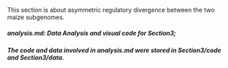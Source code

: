 This section is about asymmetric regulatory divergence between the two maize subgenomes.
##### analysis.md: Data Analysis and visual code for Section3;
##### The code and data involved in analysis.md were stored in Section3/code and Section3/data.
